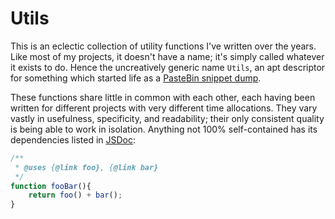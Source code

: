 Utils
=====

This is an eclectic collection of utility functions I've written over the years.
Like most of my projects, it doesn't have a name; it's simply called whatever it
exists to do. Hence the uncreatively generic name `Utils`, an apt descriptor for
something which started life as a [PasteBin snippet dump][1].

[1]: https://pastebin.com/CRCaVN99

These functions share little in common with each other, each having been written
for different projects with very different time allocations. They vary vastly in
usefulness, specificity, and readability; their only consistent quality is being
able to work in isolation. Anything not 100% self-contained has its dependencies
listed in [JSDoc](https://jsdoc.app):

~~~js
/**
 * @uses {@link foo}, {@link bar}
 */
function fooBar(){
	return foo() + bar();
}
~~~
